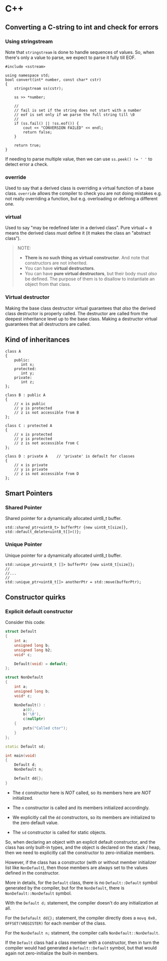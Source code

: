 # C++

## Converting a C-string to int and check for errors

### Using stringstream
Note that `stringstream` is done to handle sequences of values.
So, when there's only a value to parse, we expect to parse it fully till EOF.
```
#include <sstream>

using namespace std;
bool convert(int* number, const char* cstr)
{
    stringstream ss(cstr);

    ss >> *number;

    //
    // fail is set if the string does not start with a number
    // eof is set only if we parse the full string till \0
    //
    if (ss.fail() || !ss.eof()) {
        cout << "CONVERSION FAILED" << endl;
        return false;
    }

    return true;
}
```

If needing to parse multiple value, then we can use `ss.peek() != ' '` to detect
error a check.

### override
Used to say that a derived class is overriding a virtual function of a base class.
`override` allows the compiler to check you are not doing mistakes e.g. not really
overriding a function, but e.g. overloading or defining a different one.

### virtual
Used  to say "may be redefined later in a derived  class". Pure virtual `= 0` means
the derived class _must_ define it (it makes the class an "abstract class").
>
> NOTE:
> - **There is no such thing as virtual constructor**. And note that constructors are
>   not inherited.
> - You can have **virtual destructors**.
> - You can have **pure virtual destructors**, but their body must _also_ be defined.
>   The purpose of them is to disallow to instantiate an object from that class.
>

### Virtual destructor
Making the base class destructor virtual guarantees that _also_ the derived class
destructor is properly called. The destructor are called from the deepest inheritance
level up to the base class.
Making a destructor virtual guarantees that all destructors are called.

## Kind of inheritances
```
class A
{
    public:
       int x;
    protected:
       int y;
    private:
       int z;
};

class B : public A
{
    // x is public
    // y is protected
    // z is not accessible from B
};

class C : protected A
{
    // x is protected
    // y is protected
    // z is not accessible from C
};

class D : private A    // 'private' is default for classes
{
    // x is private
    // y is private
    // z is not accessible from D
};
```

## Smart Pointers

### Shared Pointer
Shared pointer for a dynamically allocated uint8_t buffer.
```
std::shared_ptr<uint8_t> bufferPtr {new uint8_t[size]}, std::default_delete<uint8_t[]>()};
```

### Unique Pointer
Unique pointer for a dynamically allocated uint8_t buffer.
```
std::unique_ptr<uint8_t []> bufferPtr {new uint8_t[size]};
//
//...
//
std::unique_ptr<uint8_t[]> anotherPtr = std::move(bufferPtr);
```

## Constructor quirks

### Explicit default constructor

Consider this code:

```cpp
struct Default
{
    int a;
    unsigned long b;
    unsigned long b2;
    void* c;

    Default(void) = default;
};

struct NonDefault
{
    int a;
    unsigned long b;
    void* c;

    NonDefault() :
        a(0),
        b('\0'),
        c(nullptr)
    {
        puts("Called ctor");
    }
};

static Default sd;

int main(void)
{
    Default d;
    NonDefault n;

    Default dd{};
}
```

- The `d` constructor here is _NOT_ called, so its members here are _NOT_
initialized.

- The `n` constructor is called and its members initialized accordingly.

- We explicitly call the `dd` constructors, so its members are initialized to
the zero default value.

- The `sd` constructor is called for static objects.

So, when declaring an object with an explicit default constructor, and the
class has only built-in types, and the object is declared on the stack / heap,
then we need to explicitly call the constructor to zero-initialize members.

However, if the class has a constructor (with or without member initializer
list like `NonDefault`), then those members are always set to the values
defined in the constructor.

More in details, for the `Default` class, there is no `Default::Default` symbol
generated by the compiler, but for the `NonDefault`, there is
`NonDefault::NonDefault` symbol.

With the `Default d;` statement, the compiler doesn't do any initialization at
all.

For the `Defafault dd{};` statement, the compiler directly does a
`movq 0x0, OFFSET(%REGISTER)` for each member of the class.

For the `NonDefault n;` statment, the compiler calls `NonDefault::NonDefault`.

If the `Default` class had a class member with a constructor, then in turn the
compiler would had generated a `Default::Default` symbol, but that would again
not zero-initialize the built-in members.
